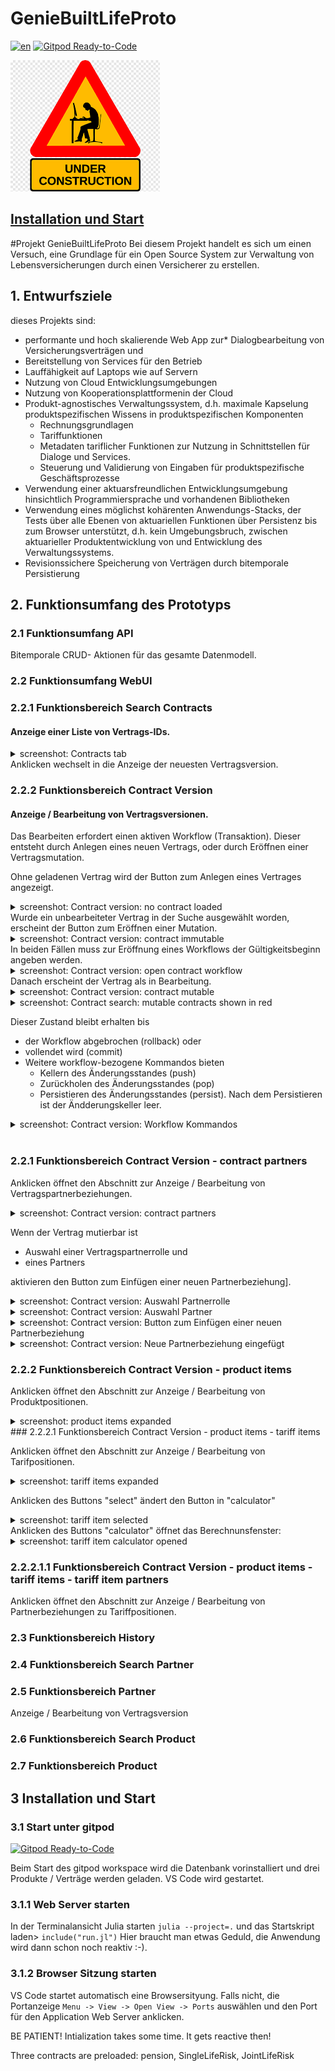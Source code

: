 # GenieBuiltLifeProto

[![en](https://img.shields.io/badge/lang-en-red.svg)](README.md)
[![Gitpod Ready-to-Code](https://img.shields.io/badge/Gitpod-Ready--to--Code-blue?logo=gitpod)](https://gitpod.io/#https://github.com/Actuarial-Sciences-for-Africa-ASA/GenieBuiltLifeProto)

![Work in Progress](docs/assets/wip.png)

## [Installation und Start](#installation-und-start)

#Projekt GenieBuiltLifeProto
Bei diesem Projekt handelt es sich um einen Versuch, eine Grundlage für ein Open Source System zur Verwaltung von Lebensversicherungen durch einen Versicherer zu erstellen.

## 1. Entwurfsziele

dieses Projekts sind:

* performante und hoch skalierende  Web App zur* Dialogbearbeitung von Versicherungsverträgen und
* Bereitstellung von Services für den Betrieb
* Lauffähigkeit auf Laptops wie auf Servern
* Nutzung von Cloud Entwicklungsumgebungen 
* Nutzung von Kooperationsplattformenin der Cloud
* Produkt-agnostisches Verwaltungssystem, d.h. maximale Kapselung produktspezifischen Wissens in produktspezifischen Komponenten
  * Rechnungsgrundlagen
  * Tariffunktionen
  * Metadaten tariflicher Funktionen zur Nutzung in Schnittstellen für Dialoge und Services.
  * Steuerung und Validierung von Eingaben für produktspezifische Geschäftsprozesse
* Verwendung einer aktuarsfreundlichen Entwicklungsumgebung hinsichtlich Programmiersprache und vorhandenen Bibliotheken
* Verwendung eines möglichst kohärenten Anwendungs-Stacks, der Tests über alle Ebenen von aktuariellen Funktionen über Persistenz bis zum Browser unterstützt, d.h. kein Umgebungsbruch, zwischen aktuarieller Produktentwicklung von und Entwicklung des Verwaltungssystems.
* Revisionssichere Speicherung von Verträgen durch bitemporale Persistierung

## 2. Funktionsumfang des Prototyps

### 2.1 Funktionsumfang API

Bitemporale CRUD- Aktionen für das gesamte Datenmodell.

### 2.2 Funktionsumfang WebUI

### 2.2.1 Funktionsbereich Search Contracts

#### Anzeige einer Liste von Vertrags-IDs.

<details >
<summary>screenshot: Contracts tab</summary>
<p>
<img src="docs/images/image1.png" alt="Contracts">
</p>
</details>
Anklicken wechselt in die Anzeige der neuesten Vertragsversion.

### 2.2.2 Funktionsbereich Contract Version

#### Anzeige / Bearbeitung von Vertragsversionen.

Das Bearbeiten erfordert einen aktiven Workflow (Transaktion). Dieser entsteht durch Anlegen eines neuen Vertrags, oder durch Eröffnen einer Vertragsmutation.

Ohne geladenen Vertrag wird der Button zum Anlegen eines Vertrages angezeigt.
<details >
<summary>screenshot: Contract version: no contract loaded</summary>
<p>
<img src="docs/images/image2.png" alt="Contracts">
</p>
</details>
Wurde ein unbearbeiteter Vertrag in der Suche ausgewählt worden, erscheint der Button zum Eröffnen einer Mutation.
<details >
<summary>screenshot: Contract version: contract immutable</summary>
<p>
<img src="docs/images/image4.png" alt="Contracts">
</p>
</details>
In beiden Fällen muss zur Eröffnung eines Workflows der Gültigkeitsbeginn angeben werden.
<details >
<summary>screenshot: Contract version: open contract workflow</summary>
<p>
<img src="docs/images/image3.png" alt="Contracts">
</p>
</details>
Danach erscheint der Vertrag als in Bearbeitung. 
<details >
<summary>screenshot: Contract version: contract mutable</summary>
<p>
<img src="docs/images/image6.png" alt="Contracts">
</p>
</details>
<details >
<summary>screenshot: Contract search: mutable contracts shown in red</summary>
<p>
<img src="docs/images/image6a.png" alt="Contracts">
</p>
</details>

Dieser Zustand bleibt erhalten bis

* der Workflow abgebrochen (rollback) oder
* vollendet wird (commit)
* Weitere workflow-bezogene Kommandos bieten
  * Kellern des Änderungsstandes (push)
  * Zurückholen des Änderungsstandes (pop)
  * Persistieren des Änderungsstandes (persist). Nach dem Persistieren 
ist der Ändderungskeller leer.

<details >
<summary>screenshot: Contract version: Workflow Kommandos</summary>
<p>
<img src="docs/images/image7.png" alt="Contracts">
</p>
</details>
<br>

### 2.2.1 Funktionsbereich Contract Version - contract partners

Anklicken öffnet den Abschnitt zur Anzeige / Bearbeitung von Vertragspartnerbeziehungen.
<details >
<summary>screenshot: Contract version: contract partners</summary>
<p>
<img src="docs/images/image8.png" alt="Contract partners">
</p>
</details>

Wenn der Vertrag mutierbar ist

* Auswahl einer Vertragspartnerrolle und
* eines Partners
  
aktivieren den Button zum Einfügen einer neuen Partnerbeziehung].

<details >
<summary>screenshot: Contract version: Auswahl Partnerrolle</summary>
<p><img src="docs/images/image9.png" alt="select contract partner role"></p>
</details>
<details >
<summary>screenshot: Contract version: Auswahl Partner</summary>
<p><img src="docs/images/image10.png" alt="select contract partner"></p>
</details>
</details>
<details >
<summary>screenshot: Contract version: Button zum Einfügen einer neuen Partnerbeziehung</summary>
<p><img src="docs/images/image11.png" alt="add contract partner"></p>
</details>
<details >
<summary>screenshot: Contract version: Neue Partnerbeziehung eingefügt</summary>
<p><img src="docs/images/image12.png" alt="contract partner added"></p>
</details>

### 2.2.2  Funktionsbereich Contract Version - product items

Anklicken öffnet den Abschnitt zur Anzeige / Bearbeitung von Produktpositionen.
<details >
<summary>screenshot: product items expanded</summary>
<p>
<img src="docs/images/image13.png" alt="product items">
</p>
</details>
### 2.2.2.1 Funktionsbereich Contract Version - product items - tariff items

Anklicken öffnet den Abschnitt zur Anzeige / Bearbeitung von Tarifpositionen.

<details >
<summary>screenshot: tariff items expanded</summary>
<p>
<img src="docs/images/image14.png" alt="tariff items">
</p>
</details>

Anklicken des Buttons "select" ändert den Button in "calculator"
<details >
<summary>screenshot: tariff item selected </summary>
<p>
<img src="docs/images/image15.png" alt="tariff item selected">
</p>
</details>
Anklicken des Buttons "calculator" öffnet das Berechnunsfenster:
<details >
<summary>screenshot: tariff item calculator opened </summary>
<p>
<img src="docs/images/image16.png" alt="tariff item calculator">
</p>
</details> 

### 2.2.2.1.1 Funktionsbereich Contract Version - product items - tariff items - tariff item partners

Anklicken öffnet den Abschnitt zur Anzeige / Bearbeitung von Partnerbeziehungen zu Tariffpositionen.

### 2.3 Funktionsbereich History

### 2.4 Funktionsbereich Search Partner

### 2.5 Funktionsbereich Partner
Anzeige / Bearbeitung von Vertragsversion 
### 2.6 Funktionsbereich Search Product

### 2.7 Funktionsbereich Product

## 3 Installation und Start

### 3.1 Start unter gitpod

[![Gitpod Ready-to-Code](https://img.shields.io/badge/Gitpod-Ready--to--Code-blue?logo=gitpod)](https://gitpod.io/#https://github.com/Actuarial-Sciences-for-Africa-ASA/GenieBuiltLifeProto)

Beim Start des gitpod workspace wird die Datenbank vorinstalliert und drei Produkte / Verträge werden geladen. VS Code wird gestartet.

### 3.1.1 Web Server starten

In der Terminalansicht Julia starten
    ```julia --project=.```
und das Startskript laden>
 ```include("run.jl")```
Hier braucht man etwas Geduld, die Anwendung wird dann schon noch reaktiv :-).

### 3.1.2 Browser Sitzung  starten

VS Code startet automatisch eine Browsersityung. Falls nicht, die Portanzeige
 ```Menu -> View -> Open View -> Ports```
auswählen und den Port für den Application Web Server anklicken.

BE PATIENT! Intialization takes some time. It gets reactive then!

Three contracts are preloaded: pension, SingleLifeRisk, JointLifeRisk
